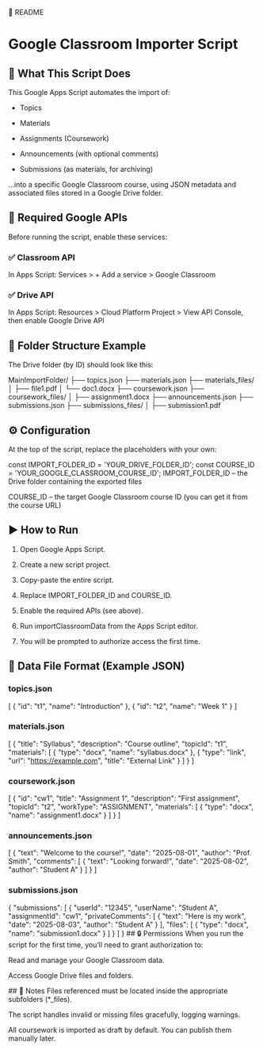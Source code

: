 📜 README 
# Google Classroom Importer Script
## 🚀 What This Script Does
This Google Apps Script automates the import of:

- Topics

- Materials

- Assignments (Coursework)

- Announcements (with optional comments)

- Submissions (as materials, for archiving)

...into a specific Google Classroom course, using JSON metadata and associated files stored in a Google Drive folder.

## 🧩 Required Google APIs
Before running the script, enable these services:

### ✅ Classroom API

In Apps Script: Services > + Add a service > Google Classroom

### ✅ Drive API

In Apps Script: Resources > Cloud Platform Project > View API Console, then enable Google Drive API

## 📂 Folder Structure Example
The Drive folder (by ID) should look like this:

MainImportFolder/
├── topics.json
├── materials.json
├── materials_files/
│   ├── file1.pdf
│   └── doc1.docx
├── coursework.json
├── coursework_files/
│   ├── assignment1.docx
├── announcements.json
├── submissions.json
├── submissions_files/
│   ├── submission1.pdf

## ⚙️ Configuration
At the top of the script, replace the placeholders with your own:

const IMPORT_FOLDER_ID = 'YOUR_DRIVE_FOLDER_ID';
const COURSE_ID = 'YOUR_GOOGLE_CLASSROOM_COURSE_ID';
IMPORT_FOLDER_ID – the Drive folder containing the exported files

COURSE_ID – the target Google Classroom course ID (you can get it from the course URL)

## ▶️ How to Run
1. Open Google Apps Script.

2. Create a new script project.

3. Copy-paste the entire script.

4. Replace IMPORT_FOLDER_ID and COURSE_ID.

5. Enable the required APIs (see above).

6. Run importClassroomData from the Apps Script editor.

7. You will be prompted to authorize access the first time.

## 📄 Data File Format (Example JSON)

### topics.json

[
  { "id": "t1", "name": "Introduction" },
  { "id": "t2", "name": "Week 1" }
]

### materials.json

[
  {
    "title": "Syllabus",
    "description": "Course outline",
    "topicId": "t1",
    "materials": [
      { "type": "docx", "name": "syllabus.docx" },
      { "type": "link", "url": "https://example.com", "title": "External Link" }
    ]
  }
]

### coursework.json

[
  {
    "id": "cw1",
    "title": "Assignment 1",
    "description": "First assignment",
    "topicId": "t2",
    "workType": "ASSIGNMENT",
    "materials": [
      { "type": "docx", "name": "assignment1.docx" }
    ]
  }
]

### announcements.json

[
  {
    "text": "Welcome to the course!",
    "date": "2025-08-01",
    "author": "Prof. Smith",
    "comments": [
      { "text": "Looking forward!", "date": "2025-08-02", "author": "Student A" }
    ]
  }
]

### submissions.json

{
  "submissions": [
    {
      "userId": "12345",
      "userName": "Student A",
      "assignmentId": "cw1",
      "privateComments": [
        { "text": "Here is my work", "date": "2025-08-03", "author": "Student A" }
      ],
      "files": [
        { "type": "docx", "name": "submission1.docx" }
      ]
    }
  ]
}
## 🔒 Permissions
When you run the script for the first time, you’ll need to grant authorization to:

Read and manage your Google Classroom data.

Access Google Drive files and folders.

## 📌 Notes
Files referenced must be located inside the appropriate subfolders (*_files).

The script handles invalid or missing files gracefully, logging warnings.

All coursework is imported as draft by default. You can publish them manually later.


